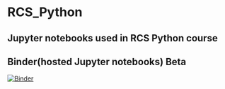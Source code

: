 # RCS_Python

## Jupyter notebooks used in RCS Python course

## Binder(hosted Jupyter notebooks) Beta
[![Binder](https://mybinder.org/badge.svg)](https://mybinder.org/v2/gh/ValRCS/RCS_Python/master)

